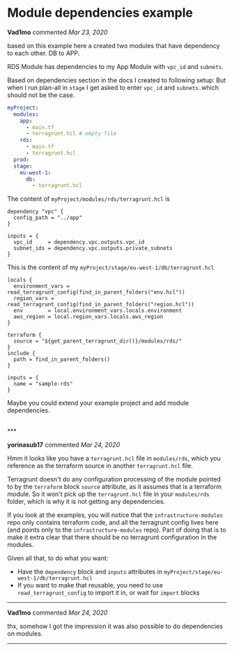 # Module dependencies example 

**Vad1mo** commented *Mar 23, 2020*

based on this example here a created two modules that have dependency to each other. DB to APP. 

RDS Module has dependencies to my App Module with `vpc_id` and `subnets`.

Based on dependencies section in the docs I created to following setup:
But when I run plan-all in `stage` I get asked to enter  `vpc_id` and `subnets.`which should not be the case. 


```yaml
myProject: 
  modules:
    app:
      - main.tf
      - terragrunt.hcl # empty file
    rds:
      - main.tf
      - terragrunt.hcl 
  prod:
  stage:
    eu-west-1:
      db:
        - terragrunt.hcl

```

The content of `myProject/modules/rds/terragrunt.hcl` is 

```hcl
dependency "vpc" {
  config_path = "../app"
}

inputs = {
  vpc_id     = dependency.vpc.outputs.vpc_id
  subnet_ids = dependency.vpc.outputs.private_subnets
}
```

This is the content of my `myProject/stage/eu-west-1/db/terragrunt.hcl`
```hcl
locals {
  environment_vars = read_terragrunt_config(find_in_parent_folders("env.hcl"))
  region_vars = read_terragrunt_config(find_in_parent_folders("region.hcl"))
  env        = local.environment_vars.locals.environment
  aws_region = local.region_vars.locals.aws_region
}

terraform {
  source = "${get_parent_terragrunt_dir()}/modules/rds/"
}
include {
  path = find_in_parent_folders()
}

inputs = {
  name = "sample-rds"
}
```

Maybe you could extend your example project and add module dependencies. 

<br />
***


**yorinasub17** commented *Mar 24, 2020*

Hmm it looks like you have a `terragrunt.hcl` file in `modules/rds`, which you reference as the terraform source in another `terragrunt.hcl` file.

Terragrunt doesn't do any configuration processing of the module pointed to by the `terraform` block `source` attribute, as it assumes that is a terraform module. So it won't pick up the `terragrunt.hcl` file in your `modules/rds` folder, which is why it is not getting any dependencies. 

If you look at the examples, you will notice that the `infrastructure-modules` repo only contains terraform code, and all the terragrunt config lives here (and points only to the `infrastructure-modules` repo). Part of doing that is to make it extra clear that there should be no terragrunt configuration in the modules.

Given all that, to do what you want:

- Have the `dependency` block and `inputs` attributes in `myProject/stage/eu-west-1/db/terragrunt.hcl`
- If you want to make that reusable, you need to use `read_terragrunt_config` to import it in, or wait for `import` blocks
***

**Vad1mo** commented *Mar 24, 2020*

thx, somehow I got the impression it was also possible to do dependencies on modules. 
***

